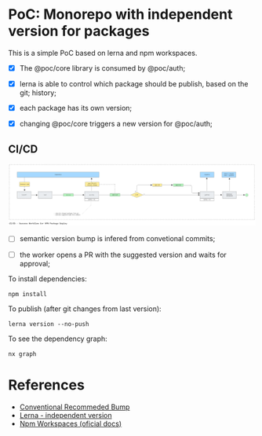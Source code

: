 # PoC: Monorepo with independent version for packages

This is a simple PoC based on lerna and npm workspaces.
- [x] The @poc/core library is consumed by @poc/auth;
- [x] lerna is able to control which package should be publish, based on the git;
    history;
- [x] each package has its own version;
- [x] changing @poc/core triggers a new version for @poc/auth;


## CI/CD
![CI/CD Flow](./docs/ci-cd-flow.png)

- [ ] semantic version bump is infered from convetional commits;
- [ ] the worker opens a PR with the suggested version and waits for approval;


To install dependencies:

```shell
npm install
```

To publish (after git changes from last version):

```shell
lerna version --no-push
```

To see the dependency graph:
```shell
nx graph
```

# References
- [Conventional Recommeded Bump](https://github.com/conventional-changelog/conventional-changelog/tree/master/packages/conventional-recommended-bump)
- [Lerna - independent version](https://lerna.js.org/docs/features/version-and-publish#independent-mode)
- [Npm Workspaces (oficial docs)](https://docs.npmjs.com/cli/v11/using-npm/workspaces)
